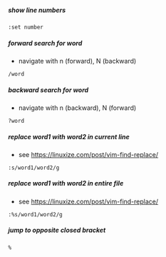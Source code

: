 ##### show line numbers
```
:set number
```
##### forward search for word
- navigate with n (forward), N (backward)
```
/word
```

##### backward search for word
- navigate with n (backward), N (forward)
```
?word
```

##### replace word1 with word2 in current line
- see https://linuxize.com/post/vim-find-replace/
```
:s/word1/word2/g
```

##### replace word1 with word2 in entire file
- see https://linuxize.com/post/vim-find-replace/
```
:%s/word1/word2/g
```

##### jump to opposite closed bracket
```
%
```
